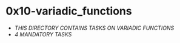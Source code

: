 # 0x10-variadic_functions

* *THIS DIRECTORY CONTAINS TASKS ON VARIADIC FUNCTIONS*
* *4 MANDATORY TASKS*
